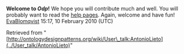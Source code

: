 __Welcome to _Odp_!__ We hope you will contribute much and well. 
You will probably want to read the [help pages](http://ontologydesignpatterns.org/wiki/Help:Contents "Help:Contents"). Again, welcome and have fun! [EvaBlomqvist](../User/EvaBlomqvist "User:EvaBlomqvist") 15:17, 10 February 2010 (UTC)





Retrieved from "[http://ontologydesignpatterns.org/wiki/User\_talk:AntonioLieto](../User_talk/AntonioLieto)"